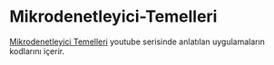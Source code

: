 # Mikrodenetleyici-Temelleri

<a href="https://www.youtube.com/playlist?list=PLxjhNpARkee57mV38lNQVj2e_L06NWZqu" target="_blank">Mikrodenetleyici Temelleri</a> youtube serisinde anlatılan uygulamaların kodlarını içerir.
